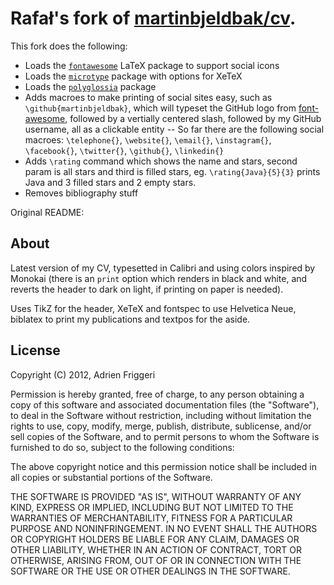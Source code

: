 # Rafał's fork of [martinbjeldbak/cv](https://github.com/martinbjeldbak/afriggeri-cv).

This fork does the following:
- Loads the [`fontawesome`](https://www.ctan.org/tex-archive/fonts/fontawesome) LaTeX package to support social icons
- Loads the [`microtype`](https://www.ctan.org/pkg/microtype) package with options for XeTeX
- Loads the [`polyglossia`](https://www.ctan.org/pkg/polyglossia) package
- Adds macroes to make printing of social sites easy, such as `\github{martinbjeldbak}`, which will typeset the GitHub logo from [font-awesome](http://fortawesome.github.io/Font-Awesome/), followed by a vertially centered slash, followed by my GitHub username, all as a clickable entity
-- So far there are the following social macroes: `\telephone{}`, `\website{}`, `\email{}`, `\instagram{}`, `\facebook{}`, `\twitter{}`, `\github{}`, `\linkedin{}`
- Adds `\rating` command which shows the name and stars, second param is all stars and third is filled stars, eg. `\rating{Java}{5}{3}` prints Java and 3 filled stars and 2 empty stars.
- Removes bibliography stuff

Original README:

## About
Latest version of my CV, typesetted in Calibri and using colors inspired by Monokai (there is an `print` option which renders in black and white, and reverts the header to dark on light, if printing on paper is needed).

Uses TikZ for the header, XeTeX and fontspec to use Helvetica Neue, biblatex to print my publications and textpos for the aside.


## License

Copyright (C) 2012, Adrien Friggeri

Permission is hereby granted, free of charge, to any person obtaining a copy of this software and associated documentation files (the "Software"), to deal in the Software without restriction, including without limitation the rights to use, copy, modify, merge, publish, distribute, sublicense, and/or sell copies of the Software, and to permit persons to whom the Software is furnished to do so, subject to the following conditions:

The above copyright notice and this permission notice shall be included in all copies or substantial portions of the Software.

THE SOFTWARE IS PROVIDED "AS IS", WITHOUT WARRANTY OF ANY KIND, EXPRESS OR IMPLIED, INCLUDING BUT NOT LIMITED TO THE WARRANTIES OF MERCHANTABILITY, FITNESS FOR A PARTICULAR PURPOSE AND NONINFRINGEMENT. IN NO EVENT SHALL THE AUTHORS OR COPYRIGHT HOLDERS BE LIABLE FOR ANY CLAIM, DAMAGES OR OTHER LIABILITY, WHETHER IN AN ACTION OF CONTRACT, TORT OR OTHERWISE, ARISING FROM, OUT OF OR IN CONNECTION WITH THE SOFTWARE OR THE USE OR OTHER DEALINGS IN THE SOFTWARE.
